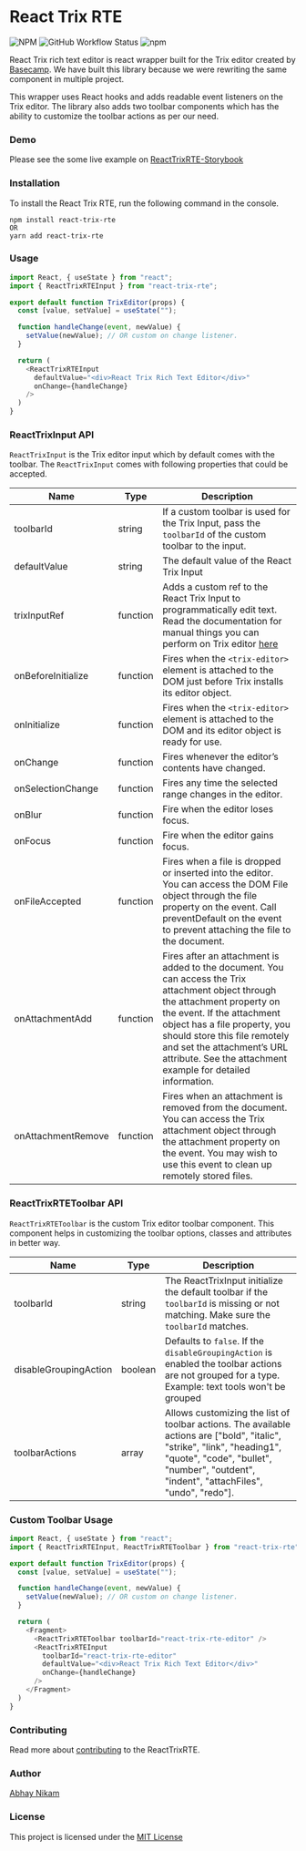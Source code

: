 # React Trix RTE

![NPM](https://img.shields.io/npm/l/react-trix-rte?style=flat-square)
![GitHub Workflow Status](https://img.shields.io/github/workflow/status/abhaynikam/react-trix-rte/Tests?style=flat-square)
![npm](https://img.shields.io/npm/dt/react-trix-rte?style=flat-square)

React Trix rich text editor is react wrapper built for the Trix editor created by [Basecamp](https://trix-editor.org/). We have built this library because we were rewriting the same component in multiple project.

This wrapper uses React hooks and adds readable event listeners on the Trix editor. The library also adds two toolbar components which has the ability to customize the toolbar actions as per our need.

### Demo

Please see the some live example on [ReactTrixRTE-Storybook](https://abhaynikam.github.io/react-trix-rte)


### Installation

To install the React Trix RTE, run the following command in the console.

```
npm install react-trix-rte
OR
yarn add react-trix-rte
```

### Usage

```javascript
import React, { useState } from "react";
import { ReactTrixRTEInput } from "react-trix-rte";

export default function TrixEditor(props) {
  const [value, setValue] = useState("");

  function handleChange(event, newValue) {
    setValue(newValue); // OR custom on change listener.
  }

  return (
    <ReactTrixRTEInput
      defaultValue="<div>React Trix Rich Text Editor</div>"
      onChange={handleChange}
    />
  )
}
```

### ReactTrixInput API

`ReactTrixInput` is the Trix editor input which by default comes with the toolbar. The `ReactTrixInput` comes with following properties that could be accepted.

| Name                | Type | Description |
| ------------------- | ---- | ----------- |
| toolbarId           | string   | If a custom toolbar is used for the Trix Input, pass the `toolbarId` of the custom toolbar to the input. |
| defaultValue        | string   | The default value of the React Trix Input |
| trixInputRef        | function | Adds a custom ref to the React Trix Input to programmatically edit text. Read the documentation for manual things you can perform on Trix editor [here](https://github.com/basecamp/trix#editing-text-programmatically) |
| onBeforeInitialize  | function | Fires when the `<trix-editor>` element is attached to the DOM just before Trix installs its editor object. |
| onInitialize        | function | Fires when the `<trix-editor>` element is attached to the DOM and its editor object is ready for use. |
| onChange            | function | Fires whenever the editor’s contents have changed. |
| onSelectionChange   | function | Fires any time the selected range changes in the editor. |
| onBlur              | function | Fire when the editor loses focus. |
| onFocus             | function | Fire when the editor gains focus. |
| onFileAccepted      | function | Fires when a file is dropped or inserted into the editor. You can access the DOM File object through the file property on the event. Call preventDefault on the event to prevent attaching the file to the document. |
| onAttachmentAdd     | function | Fires after an attachment is added to the document. You can access the Trix attachment object through the attachment property on the event. If the attachment object has a file property, you should store this file remotely and set the attachment’s URL attribute. See the attachment example for detailed information. |
| onAttachmentRemove  | function | Fires when an attachment is removed from the document. You can access the Trix attachment object through the attachment property on the event. You may wish to use this event to clean up remotely stored files. |

### ReactTrixRTEToolbar API

`ReactTrixRTEToolbar` is the custom Trix editor toolbar component. This component helps in customizing the toolbar options, classes and attributes in better way.

| Name                | Type | Description |
| ------------------- | ---- | ----------- |
| toolbarId             | string   | The ReactTrixInput initialize the default toolbar if the `toolbarId` is missing or not matching. Make sure the `toolbarId` matches. |
| disableGroupingAction | boolean  | Defaults to `false`. If the `disableGroupingAction` is enabled the toolbar actions are not grouped for a type. Example: text tools won't be grouped |
| toolbarActions        | array    | Allows customizing the list of toolbar actions. The available actions are ["bold", "italic", "strike", "link", "heading1", "quote", "code", "bullet", "number", "outdent", "indent", "attachFiles", "undo", "redo"].  |

### Custom Toolbar Usage

```javascript
import React, { useState } from "react";
import { ReactTrixRTEInput, ReactTrixRTEToolbar } from "react-trix-rte";

export default function TrixEditor(props) {
  const [value, setValue] = useState("");

  function handleChange(event, newValue) {
    setValue(newValue); // OR custom on change listener.
  }

  return (
    <Fragment>
      <ReactTrixRTEToolbar toolbarId="react-trix-rte-editor" />
      <ReactTrixRTEInput
        toolbarId="react-trix-rte-editor"
        defaultValue="<div>React Trix Rich Text Editor</div>"
        onChange={handleChange}
      />
    </Fragment>
  )
}
```

### Contributing

Read more about [contributing](https://github.com/abhaynikam/react-trix-rte/blob/7704eb681801fe2eacd00a5da50cd0bfb8c0238d/CONTRIBUTING.md) to the ReactTrixRTE.

### Author
[Abhay Nikam](https://www.abhaynikam.me/pages/about)

### License
This project is licensed under the [MIT License](https://github.com/abhaynikam/react-trix-rte/blob/7704eb681801fe2eacd00a5da50cd0bfb8c0238d/LICENSE)
